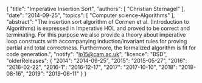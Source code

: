{
    "title": "Imperative Insertion Sort",
    "authors": [
        "Christian Sternagel"
    ],
    "date": "2014-09-25",
    "topics": [
        "Computer science-Algorithms"
    ],
    "abstract": "The insertion sort algorithm of Cormen et al. (Introduction to Algorithms) is expressed in Imperative HOL and proved to be correct and terminating. For this purpose we also provide a theory about imperative loop constructs with accompanying induction/invariant rules for proving partial and total correctness. Furthermore, the formalized algorithm is fit for code generation.",
    "notify": "lp15@cam.ac.uk",
    "licence": "BSD",
    "olderReleases": {
        "2014": "2014-09-25",
        "2015": "2015-05-27",
        "2016": "2016-02-22",
        "2016-1": "2016-12-17",
        "2017": "2017-10-10",
        "2018": "2018-08-16",
        "2019": "2019-06-11"
    }
}